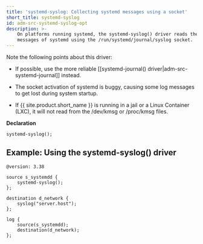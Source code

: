 ```yaml
---
title: 'systemd-syslog: Collecting systemd messages using a socket'
short_title: systemd-syslog
id: adm-src-systemd-syslog-opt
description: >-
    On platforms running systemd, the systemd-syslog() driver reads the log
    messages of systemd using the /run/systemd/journal/syslog socket. 
---
```


Note the following points about this driver:

- If possible, use the more reliable
    [[systemd-journal() driver|adm-src-systemd-journal]] instead.

- The socket activation of systemd is buggy, causing some log messages
    to get lost during system startup.

- If {{ site.product.short_name }} is running in a jail or a Linux Container (LXC), it
    will not read from the /dev/kmsg or /proc/kmsg files.

**Declaration**

```config
systemd-syslog();
```

## Example: Using the systemd-syslog() driver

```config
@version: 3.38

source s_systemdd {
    systemd-syslog();
};

destination d_network {
    syslog("server.host");
};

log {
    source(s_systemdd);
    destination(d_network);
};
```
